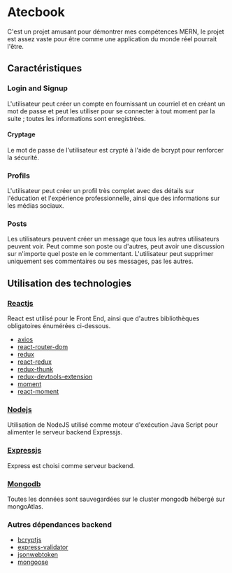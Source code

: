 # Atecbook
C'est un projet amusant pour démontrer mes compétences MERN, le projet est assez vaste pour être comme une application du monde réel pourrait l'être.

## Caractéristiques
### Login and Signup
L'utilisateur peut créer un compte en fournissant un courriel et en créant un mot de passe et peut les utiliser pour se connecter à tout moment par la suite ; toutes les informations sont enregistrées.

#### Cryptage
Le mot de passe de l'utilisateur est crypté à l'aide de bcrypt pour renforcer la sécurité.

### Profils
L'utilisateur peut créer un profil très complet avec des détails sur l'éducation et l'expérience professionnelle, ainsi que des informations sur les médias sociaux.

### Posts
Les utilisateurs peuvent créer un message que tous les autres utilisateurs peuvent voir. Peut comme son poste ou d'autres, peut avoir une discussion sur n'importe quel poste en le commentant. L'utilisateur peut supprimer uniquement ses commentaires ou ses messages, pas les autres.

## Utilisation des technologies

### [Reactjs](https://github.com/facebook/react) 
React est utilisé pour le Front End, ainsi que d'autres bibliothèques obligatoires énumérées ci-dessous.

* [axios](https://github.com/axios/axios)
* [react-router-dom](react-router-dom)
* [redux](https://github.com/reduxjs/redux)
* [react-redux](https://github.com/reduxjs/react-redux)
* [redux-thunk](https://github.com/reduxjs/redux-thunk)
* [redux-devtools-extension](https://github.com/zalmoxisus/redux-devtools-extension)
* [moment](https://github.com/moment/moment)
* [react-moment](https://github.com/headzoo/react-moment)

### [Nodejs](https://github.com/nodejs)
Utilisation de NodeJS utilisé comme moteur d'exécution Java Script pour alimenter le serveur backend Expressjs.

### [Expressjs](github.com/expressjs/express)
Express est choisi comme serveur backend.

### [Mongodb](https://github.com/mongodb/mongo)
Toutes les données sont sauvegardées sur le cluster mongodb hébergé sur mongoAtlas.

### Autres dépendances backend
* [bcryptjs](https://github.com/dcodeIO/bcrypt.js/blob/master/README.md)
* [express-validator](https://github.com/express-validator/express-validator)
* [jsonwebtoken](https://github.com/auth0/node-jsonwebtoken)
* [mongoose](https://github.com/Automattic/mongoose)

